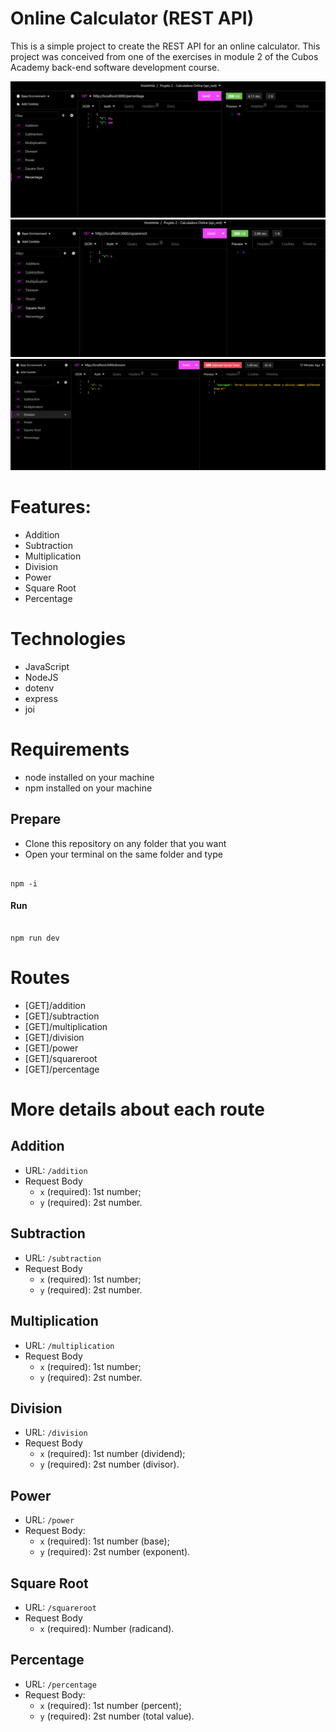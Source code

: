 # Online Calculator (REST API)

This is a simple project to create the REST API for an online calculator. This project was conceived from one of the exercises in module 2 of the Cubos Academy back-end software development course.

<img src="https://github.com/dosilva425/calculadora-online-api-rest/blob/main/prints/percentage.png">
<img src="https://github.com/dosilva425/calculadora-online-api-rest/blob/main/prints/squareroot.png">
<img src="https://github.com/dosilva425/calculadora-online-api-rest/blob/main/prints/division.png">

# Features:

- Addition
- Subtraction
- Multiplication
- Division
- Power 
- Square Root
- Percentage

# Technologies

- JavaScript
- NodeJS
- dotenv
- express
- joi

# Requirements

- node installed on your machine
- npm installed on your machine

## Prepare

- Clone this repository on any folder that you want
- Open your terminal on the same folder and type

```

npm -i

```

#### Run

```

npm run dev

```

# Routes

- [GET]/addition
- [GET]/subtraction
- [GET]/multiplication
- [GET]/division
- [GET]/power
- [GET]/squareroot
- [GET]/percentage

# More details about each route

## Addition

- URL: `/addition`
- Request Body
  - `x` (required): 1st number;
  - `y` (required): 2st number.

## Subtraction

- URL: `/subtraction`
- Request Body
  - `x` (required): 1st number;
  - `y` (required): 2st number.
 
## Multiplication

- URL: `/multiplication`
- Request Body
  - `x` (required): 1st number;
  - `y` (required): 2st number.
 
## Division

- URL: `/division`
- Request Body
  - `x` (required): 1st number (dividend);
  - `y` (required): 2st number (divisor).

## Power 

- URL: `/power`
- Request Body:
  - `x` (required): 1st number (base);
  - `y` (required): 2st number (exponent).
  
## Square Root

- URL: `/squareroot`
- Request Body
  - `x` (required): Number (radicand).
  
## Percentage
- URL: `/percentage`
- Request Body:
  - `x` (required): 1st number (percent);
  - `y` (required): 2st number (total value).
